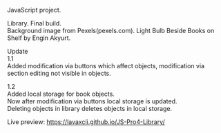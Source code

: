 JavaScript project. 

Library. Final build.<br />
Background image from Pexels(pexels.com).
Light Bulb Beside Books on Shelf by Engin Akyurt.

Update<br />
1.1<br />
Added modification via buttons which affect
objects, modification via section editing not visible in objects.<br />

1.2<br />
Added local storage for book objects.<br />
Now after modification via buttons local storage is updated.<br />
Deleting objects in library deletes objects in local storage.<br />

Live preview: https://lavaxcii.github.io/JS-Pro4-Library/
